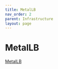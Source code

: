 ```yaml
---
title: MetalLB
nav_order: 2
parent: Infrastructure
layout: page
---
```

# MetalLB
[MetalLB](https://metallb.universe.tf/)
